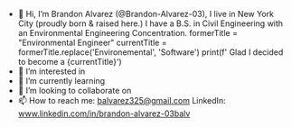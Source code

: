 - 👋 Hi, I’m Brandon Alvarez (@Brandon-Alvarez-03), I live in New York City (proudly born & raised here.)
      I have a B.S. in Civil Engineering with an Environmental Engineering Concentration. 
      formerTitle = "Environmental Engineer"
      currentTitle = formerTitle.replace('Environemental', 'Software')
      print(f' Glad I decided to become a {currentTitle}')
- 👀 I’m interested in 
- 🌱 I’m currently learning
- 💞️ I’m looking to collaborate on
- 📫 How to reach me: balvarez325@gmail.com
             LinkedIn: www.linkedin.com/in/brandon-alvarez-03balv

                       

<!---
Brandon-Alvarez-03/Brandon-Alvarez-03 is a ✨ special ✨ repository because its `README.md` (this file) appears on your GitHub profile.
You can click the Preview link to take a look at your changes.
--->
